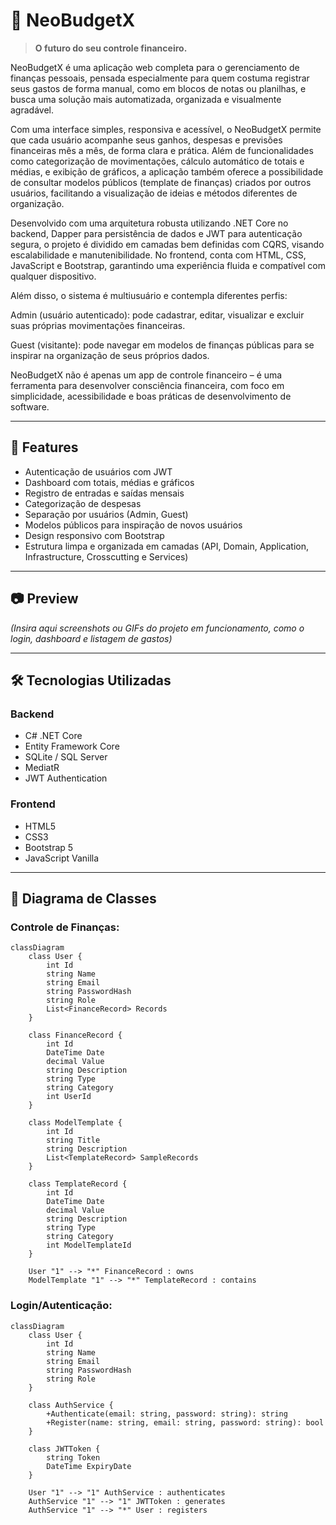 # 💸 NeoBudgetX

> **O futuro do seu controle financeiro.**

NeoBudgetX é uma aplicação web completa para o gerenciamento de finanças pessoais, pensada especialmente para quem costuma registrar seus gastos de forma manual, como em blocos de notas ou planilhas, e busca uma solução mais automatizada, organizada e visualmente agradável.

Com uma interface simples, responsiva e acessível, o NeoBudgetX permite que cada usuário acompanhe seus ganhos, despesas e previsões financeiras mês a mês, de forma clara e prática. Além de funcionalidades como categorização de movimentações, cálculo automático de totais e médias, e exibição de gráficos, a aplicação também oferece a possibilidade de consultar modelos públicos (template de finanças) criados por outros usuários, facilitando a visualização de ideias e métodos diferentes de organização.

Desenvolvido com uma arquitetura robusta utilizando .NET Core no backend, Dapper para persistência de dados e JWT para autenticação segura, o projeto é dividido em camadas bem definidas com CQRS, visando escalabilidade e manutenibilidade. No frontend, conta com HTML, CSS, JavaScript e Bootstrap, garantindo uma experiência fluida e compatível com qualquer dispositivo.

Além disso, o sistema é multiusuário e contempla diferentes perfis:

Admin (usuário autenticado): pode cadastrar, editar, visualizar e excluir suas próprias movimentações financeiras.

Guest (visitante): pode navegar em modelos de finanças públicas para se inspirar na organização de seus próprios dados.

NeoBudgetX não é apenas um app de controle financeiro – é uma ferramenta para desenvolver consciência financeira, com foco em simplicidade, acessibilidade e boas práticas de desenvolvimento de software.

---

## 📌 Features

- Autenticação de usuários com JWT
- Dashboard com totais, médias e gráficos
- Registro de entradas e saídas mensais
- Categorização de despesas
- Separação por usuários (Admin, Guest)
- Modelos públicos para inspiração de novos usuários
- Design responsivo com Bootstrap
- Estrutura limpa e organizada em camadas (API, Domain, Application, Infrastructure, Crosscutting e Services)

---

## 📷 Preview

_(Insira aqui screenshots ou GIFs do projeto em funcionamento, como o login, dashboard e listagem de gastos)_

---

## 🛠️ Tecnologias Utilizadas

### Backend
- C# .NET Core
- Entity Framework Core
- SQLite / SQL Server
- MediatR
- JWT Authentication

### Frontend
- HTML5
- CSS3
- Bootstrap 5
- JavaScript Vanilla

---

## 🧠 Diagrama de Classes

###  Controle de Finanças:

```mermaid
classDiagram
    class User {
        int Id
        string Name
        string Email
        string PasswordHash
        string Role
        List<FinanceRecord> Records
    }

    class FinanceRecord {
        int Id
        DateTime Date
        decimal Value
        string Description
        string Type
        string Category
        int UserId
    }

    class ModelTemplate {
        int Id
        string Title
        string Description
        List<TemplateRecord> SampleRecords
    }

    class TemplateRecord {
        int Id
        DateTime Date
        decimal Value
        string Description
        string Type
        string Category
        int ModelTemplateId
    }

    User "1" --> "*" FinanceRecord : owns
    ModelTemplate "1" --> "*" TemplateRecord : contains
```

###  Login/Autenticação:

```mermaid
classDiagram
    class User {
        int Id
        string Name
        string Email
        string PasswordHash
        string Role
    }

    class AuthService {
        +Authenticate(email: string, password: string): string
        +Register(name: string, email: string, password: string): bool
    }

    class JWTToken {
        string Token
        DateTime ExpiryDate
    }

    User "1" --> "1" AuthService : authenticates
    AuthService "1" --> "1" JWTToken : generates
    AuthService "1" --> "*" User : registers
```
